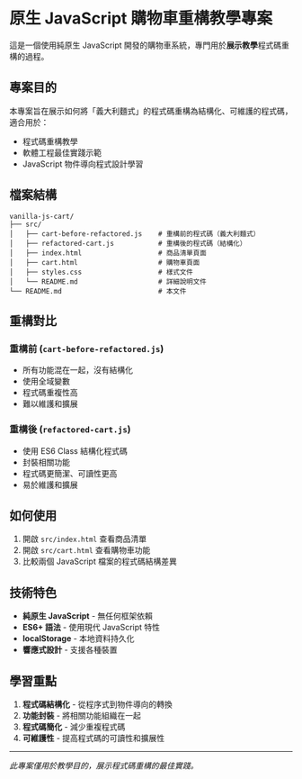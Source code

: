 # 原生 JavaScript 購物車重構教學專案

這是一個使用純原生 JavaScript 開發的購物車系統，專門用於**展示教學**程式碼重構的過程。

## 專案目的

本專案旨在展示如何將「義大利麵式」的程式碼重構為結構化、可維護的程式碼，適合用於：

- 程式碼重構教學
- 軟體工程最佳實踐示範
- JavaScript 物件導向程式設計學習

## 檔案結構

```
vanilla-js-cart/
├── src/
│   ├── cart-before-refactored.js    # 重構前的程式碼（義大利麵式）
│   ├── refactored-cart.js           # 重構後的程式碼（結構化）
│   ├── index.html                   # 商品清單頁面
│   ├── cart.html                    # 購物車頁面
│   ├── styles.css                   # 樣式文件
│   └── README.md                    # 詳細說明文件
└── README.md                        # 本文件
```

## 重構對比

### 重構前 (`cart-before-refactored.js`)
- 所有功能混在一起，沒有結構化
- 使用全域變數
- 程式碼重複性高
- 難以維護和擴展

### 重構後 (`refactored-cart.js`)
- 使用 ES6 Class 結構化程式碼
- 封裝相關功能
- 程式碼更簡潔、可讀性更高
- 易於維護和擴展

## 如何使用

1. 開啟 `src/index.html` 查看商品清單
2. 開啟 `src/cart.html` 查看購物車功能
3. 比較兩個 JavaScript 檔案的程式碼結構差異

## 技術特色

- **純原生 JavaScript** - 無任何框架依賴
- **ES6+ 語法** - 使用現代 JavaScript 特性
- **localStorage** - 本地資料持久化
- **響應式設計** - 支援各種裝置

## 學習重點

1. **程式碼結構化** - 從程序式到物件導向的轉換
2. **功能封裝** - 將相關功能組織在一起
3. **程式碼簡化** - 減少重複程式碼
4. **可維護性** - 提高程式碼的可讀性和擴展性

---

*此專案僅用於教學目的，展示程式碼重構的最佳實踐。*
